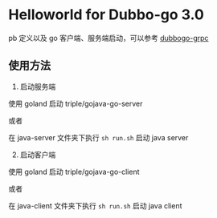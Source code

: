 # Helloworld for Dubbo-go 3.0

pb 定义以及 go 客户端、服务端启动，可以参考 [dubbogo-grpc](../dubbogo-grpc/README_zh.md)

## 使用方法

1. 启动服务端

使用 goland 启动 triple/gojava-go-server

或者

在 java-server 文件夹下执行 `sh run.sh` 启动 java server

2. 启动客户端

使用 goland 启动 triple/gojava-go-client

或者

在 java-client 文件夹下执行 `sh run.sh` 启动 java client
